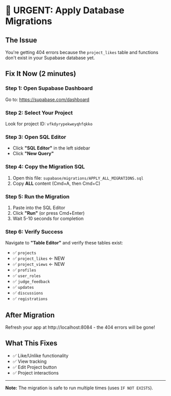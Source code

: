 # 🚨 URGENT: Apply Database Migrations

## The Issue
You're getting 404 errors because the `project_likes` table and functions don't exist in your Supabase database yet.

## Fix It Now (2 minutes)

### Step 1: Open Supabase Dashboard
Go to: https://supabase.com/dashboard

### Step 2: Select Your Project
Look for project ID: `vfkdyrypekweyqhfqkko`

### Step 3: Open SQL Editor
- Click **"SQL Editor"** in the left sidebar
- Click **"New Query"**

### Step 4: Copy the Migration SQL
1. Open this file: `supabase/migrations/APPLY_ALL_MIGRATIONS.sql`
2. Copy **ALL** content (Cmd+A, then Cmd+C)

### Step 5: Run the Migration
1. Paste into the SQL Editor
2. Click **"Run"** (or press Cmd+Enter)
3. Wait 5-10 seconds for completion

### Step 6: Verify Success
Navigate to **"Table Editor"** and verify these tables exist:
- ✅ `projects`
- ✅ `project_likes` ← NEW
- ✅ `project_views` ← NEW
- ✅ `profiles`
- ✅ `user_roles`
- ✅ `judge_feedback`
- ✅ `updates`
- ✅ `discussions`
- ✅ `registrations`

## After Migration
Refresh your app at http://localhost:8084 - the 404 errors will be gone!

## What This Fixes
- ✅ Like/Unlike functionality
- ✅ View tracking
- ✅ Edit Project button
- ✅ Project interactions

---

**Note:** The migration is safe to run multiple times (uses `IF NOT EXISTS`).
